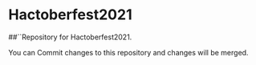 # Hactoberfest2021
##``Repository for Hactoberfest2021.

You can Commit changes to this repository and changes will be merged.
